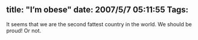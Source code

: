 title: "I’m obese"
date: 2007/5/7 05:11:55
Tags: 
---
It seems that we are the second fattest country in the world. We should be proud! Or not.
